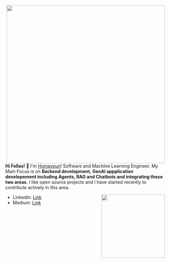 
<img src="header1.jpg" align="right" width="500px">

**Hi Fellas!** 👋
I'm [Homayoun](https://www.linkedin.com/in/homayounsrp)! Software and Machine Learning Engineer. My Main Focus is on **Backend development, GenAI appplication developement including Agents, RAG and Chatbots and integrating these two areas**. I like open source projects and I have started recently to contribute actively in this area.

<img src="ai.gif" align="right" width="200px">

- Linkedin: [Link]([[www.linkedin.com/in/homayounsrp](https://www.linkedin.com/in/homayounsrp/)])
- Medium: [Link](https://medium.com/@homayoun.srp)
